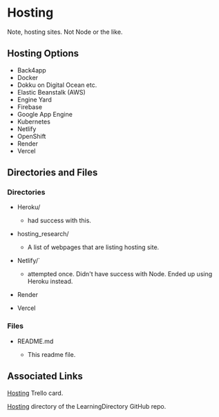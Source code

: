 # Hosting

Note, hosting sites. Not Node or the like.

## Hosting Options

- Back4app
- Docker
- Dokku on Digital Ocean etc.
- Elastic Beanstalk (AWS)
- Engine Yard
- Firebase
- Google App Engine
- Kubernetes
- Netlify
- OpenShift
- Render
- Vercel

## Directories and Files

### Directories

- Heroku/

  - had success with this.

- hosting_research/

  - A list of webpages that are listing hosting site.

- Netlify/`

  - attempted once. Didn't have success with Node. Ended up using Heroku instead.

- Render

- Vercel

### Files

- README.md

  - This readme file.

## Associated Links

[Hosting](https://trello.com/c/Z6kPD3vr/573-hosting) Trello card.

[Hosting](https://github.com/JamieBort/LearningDirectory/tree/master/Hosting) directory of the LearningDirectory GitHub repo.

